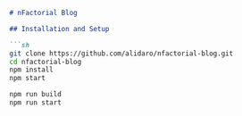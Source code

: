 
```markdown
# nFactorial Blog

## Installation and Setup

```sh
git clone https://github.com/alidaro/nfactorial-blog.git
cd nfactorial-blog
npm install
npm start
```

```sh
npm run build
npm run start
```
```
